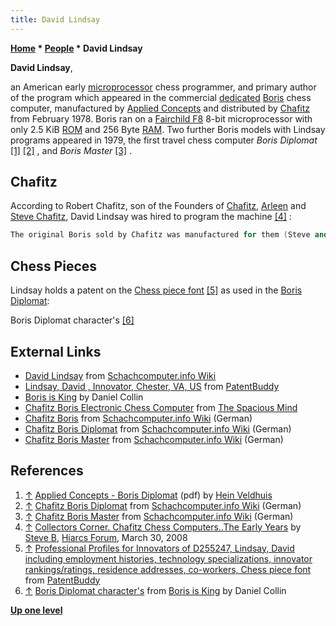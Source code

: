 ```yaml
---
title: David Lindsay
---
```

**[Home](Home "Home") * [People](People "People") * David Lindsay**

**David Lindsay**,

an American early [microprocessor](https://en.wikipedia.org/wiki/Microprocessor) chess programmer, and primary author of the program which appeared in the commercial [dedicated](Dedicated_Chess_Computers "Dedicated Chess Computers") [Boris](Boris "Boris") chess computer, manufactured by [Applied Concepts](Applied_Concepts "Applied Concepts") and distributed by [Chafitz](Chafitz "Chafitz") from February 1978. Boris ran on a [Fairchild F8](Fairchild_F8 "Fairchild F8") 8-bit microprocessor with only 2.5 KiB [ROM](Memory#ROM "Memory") and 256 Byte [RAM](Memory#RAM "Memory"). Two further Boris models with Lindsay programs appeared in 1979, the first travel chess computer *Boris Diplomat* <a id="cite-note-1" href="#cite-ref-1">[1]</a> <a id="cite-note-2" href="#cite-ref-2">[2]</a> , and *Boris Master* <a id="cite-note-3" href="#cite-ref-3">[3]</a> .

## Chafitz

According to Robert Chafitz, son of the Founders of [Chafitz](Chafitz "Chafitz"), [Arleen](Arleen_Chafitz "Arleen Chafitz") and [Steve Chafitz](Steve_Chafitz "Steve Chafitz"), David Lindsay was hired to program the machine <a id="cite-note-4" href="#cite-ref-4">[4]</a> :

```C++
The original Boris sold by Chafitz was manufactured for them (Steve and Arleen Chafitz) by [Applied Concepts](Applied_Concepts "Applied Concepts") (Garland, Texas). David Lindsay (from Dallas) was hired to program this machine (it only had 2k of ram). They don't remember much more about him. Following the development of the original Boris when more advanced programs were required my parents contracted [Kathy](Kathe_Spracklen "Kathe Spracklen") and [Dan Spracklen](Dan_Spracklen "Dan Spracklen") to be their chess programmers for the [Chafitz modular game system](Chafitz_Modular_Game_System "Chafitz Modular Game System"). 

```

## Chess Pieces

Lindsay holds a patent on the [Chess piece font](Pieces#Drawing "Pieces") <a id="cite-note-5" href="#cite-ref-5">[5]</a> as used in the [Boris Diplomat](Boris "Boris"):

[](http://www.boris-is-king.com/homepage.htm)
Boris Diplomat character's <a id="cite-note-6" href="#cite-ref-6">[6]</a>

## External Links

- [David Lindsay](https://www.schach-computer.info/wiki/index.php?title=Lindsay,_David) from [Schachcomputer.info Wiki](https://www.schach-computer.info/wiki/index.php?title=Hauptseite_En)
- [Lindsay, David , Innovator, Chester, VA, US](http://www.patentbuddy.com/Inventor/Lindsay-David/12192473) from [PatentBuddy](http://www.patentbuddy.com/home.jsf)
- [Boris is King](http://www.borischesscomputer.com/homepage.htm) by Daniel Collin
- [Chafitz Boris Electronic Chess Computer](http://www.spacious-mind.com/html/boris.html) from [The Spacious Mind](The_Spacious_Mind "The Spacious Mind")
- [Chafitz Boris](http://www.schach-computer.info/wiki/index.php/Chafitz_Boris) from [Schachcomputer.info Wiki](http://www.schach-computer.info/wiki/index.php/Hauptseite_En) (German)
- [Chafitz Boris Diplomat](http://www.schach-computer.info/wiki/index.php/Chafitz_Boris_Diplomat) from [Schachcomputer.info Wiki](http://www.schach-computer.info/wiki/index.php/Hauptseite_En) (German)
- [Chafitz Boris Master](http://www.schach-computer.info/wiki/index.php/Chafitz_Boris_Master) from [Schachcomputer.info Wiki](http://www.schach-computer.info/wiki/index.php/Hauptseite_En) (German)

## References

1. <a id="cite-ref-1" href="#cite-note-1">↑</a> [Applied Concepts - Boris Diplomat](http://www.schaakcomputers.nl/hein_veldhuis/database/files/04-1979%20%5BC-7926%5D%20Applied%20Concepts%20-%20Boris%20Diplomat%20%28I%29%20%28bleu%20housing%29.pdf) (pdf) by [Hein Veldhuis](Hein_Veldhuis "Hein Veldhuis")
1. <a id="cite-ref-2" href="#cite-note-2">↑</a> [Chafitz Boris Diplomat](http://www.schach-computer.info/wiki/index.php/Chafitz_Boris_Diplomat) from [Schachcomputer.info Wiki](http://www.schach-computer.info/wiki/index.php/Hauptseite_En) (German)
1. <a id="cite-ref-3" href="#cite-note-3">↑</a> [Chafitz Boris Master](http://www.schach-computer.info/wiki/index.php/Chafitz_Boris_Master) from [Schachcomputer.info Wiki](http://www.schach-computer.info/wiki/index.php/Hauptseite_En) (German)
1. <a id="cite-ref-4" href="#cite-note-4">↑</a> [Collectors Corner. Chafitz Chess Computers..The Early Years](http://www.hiarcs.net/forums/viewtopic.php?t=1122) by [Steve B](Steve_Blincoe "Steve Blincoe"), [Hiarcs Forum](Computer_Chess_Forums "Computer Chess Forums"), March 30, 2008
1. <a id="cite-ref-5" href="#cite-note-5">↑</a> [Professional Profiles for Innovators of D255247, Lindsay, David including employment histories, technology specializations, innovator rankings/ratings, residence addresses, co-workers, Chess piece font](http://www.patentbuddy.com/Patent/Profile/7650390/4804112) from [PatentBuddy](http://www.patentbuddy.com/home.jsf)
1. <a id="cite-ref-6" href="#cite-note-6">↑</a> [Boris Diplomat character's](http://www.borischesscomputer.com/Carateres%20speciaux%20Diplomat.jpg) from [Boris is King](http://www.borischesscomputer.com/homepage.htm) by Daniel Collin

**[Up one level](People "People")**

